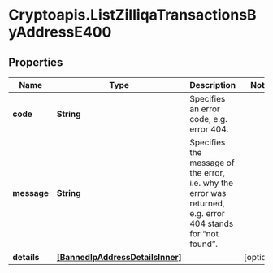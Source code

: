 # Cryptoapis.ListZilliqaTransactionsByAddressE400

## Properties

Name | Type | Description | Notes
------------ | ------------- | ------------- | -------------
**code** | **String** | Specifies an error code, e.g. error 404. | 
**message** | **String** | Specifies the message of the error, i.e. why the error was returned, e.g. error 404 stands for “not found”. | 
**details** | [**[BannedIpAddressDetailsInner]**](BannedIpAddressDetailsInner.md) |  | [optional] 


